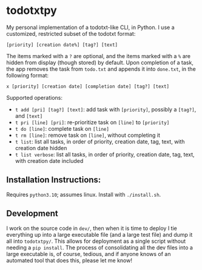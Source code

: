 # todotxtpy
My personal implementation of a todotxt-like CLI, in Python. I use a customized, restricted subset of the todotxt format:
```
[priority] [creation date%] [tag?] [text]
```
The items marked with a `?` are optional, and the items marked with a `%` are hidden from display (though stored) by default. Upon completion of a task, the app removes the task from `todo.txt` and appends it into `done.txt`, in the following format:
```
x [priority] [creation date] [completion date] [tag?] [text]
```

Supported operations:
* `t add [pri] [tag?] [text]`: add task with `[priority]`, possibly a `[tag?]`, and `[text]`
* `t pri [line] [pri]`: re-prioritize task on `[line]` to `[priority]`
* `t do [line]`: complete task on `[line]`
* `t rm [line]`: remove task on `[line]`, without completing it
* `t list`: list all tasks, in order of priority, creation date, tag, text, with creation date hidden
* `t list verbose`: list all tasks, in order of priority, creation date, tag, text, with creation date included

## Installation Instructions:
Requires `python3.10`; assumes linux. Install with `./install.sh`.

## Development
I work on the source code in `dev/`, then when it is time to deploy I tie everything up into a large executable file (and a large test file) and dump it all into `todotxtpy/`. This allows for deployment as a single script without needing a `pip install`. The process of consolidating all the dev files into a large executable is, of course, tedious, and if anyone knows of an automated tool that does this, please let me know!

